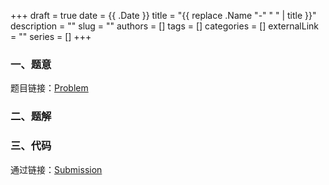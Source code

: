 +++ 
draft = true
date = {{ .Date }}
title = "{{ replace .Name "-" " " | title }}"
description = ""
slug = ""
authors = []
tags = []
categories = []
externalLink = ""
series = []
+++

### 一、题意

题目链接：[Problem]()

### 二、题解

### 三、代码

通过链接：[Submission]()

```cpp
```